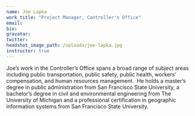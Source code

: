 ```yaml
---
name: Joe Lapka
work_title: "Project Manager, Controller's Office"
email:
bio:
gravatar:
twitter:
headshot_image_path: /uploads/joe-lapka.jpg
instructor: true
---
```



Joe’s work in the Controller’s Office spans a broad range of subject areas including public transportation, public safety, public health, workers’ compensation, and human resources management.  He holds a master’s degree in public administration from San Francisco State University, a bachelor’s degree in civil and environmental engineering from The University of Michigan and a professional certification in geographic information systems from San Francisco State University.